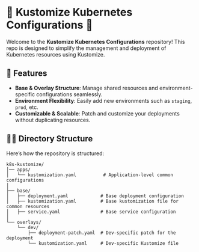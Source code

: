 # 🌟 Kustomize Kubernetes Configurations 🚀

Welcome to the **Kustomize Kubernetes Configurations** repository! This repo is designed to simplify the management and deployment of Kubernetes resources using Kustomize.
## 🚀 Features

- **Base & Overlay Structure**: Manage shared resources and environment-specific configurations seamlessly.
- **Environment Flexibility**: Easily add new environments such as `staging`, `prod`, etc.
- **Customizable & Scalable**: Patch and customize your deployments without duplicating resources.

## 🧑‍💻 Directory Structure

Here’s how the repository is structured:

```plaintext
k8s-kustomize/
│── apps/
│   └── kustomization.yaml          # Application-level common configurations
│
├── base/
│   ├── deployment.yaml            # Base deployment configuration
│   ├── kustomization.yaml         # Base kustomization file for common resources
│   ├── service.yaml               # Base service configuration
│
└── overlays/
    └── dev/
        ├── deployment-patch.yaml  # Dev-specific patch for the deployment
        └── kustomization.yaml     # Dev-specific Kustomize file
